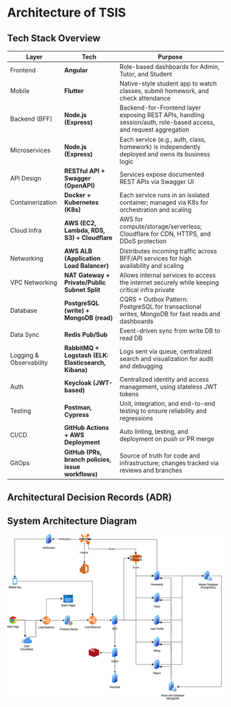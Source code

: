 # Architecture of TSIS

## Tech Stack Overview

| Layer                   | Tech                                                 | Purpose                                                                                                          |
| ----------------------- | ---------------------------------------------------- | ---------------------------------------------------------------------------------------------------------------- |
| Frontend                | **Angular**                                          | Role-based dashboards for Admin, Tutor, and Student                                                              |
| Mobile                  | **Flutter**                                          | Native-style student app to watch classes, submit homework, and check attendance                                 |
| Backend (BFF)           | **Node.js (Express)**                                | Backend-for-Frontend layer exposing REST APIs, handling session/auth, role-based access, and request aggregation |
| Microservices           | **Node.js (Express)**                                | Each service (e.g., auth, class, homework) is independently deployed and owns its business logic                 |
| API Design              | **RESTful API + Swagger (OpenAPI)**                  | Services expose documented REST APIs via Swagger UI                                                              |
| Containerization        | **Docker + Kubernetes (K8s)**                        | Each service runs in an isolated container; managed via K8s for orchestration and scaling                        |
| Cloud Infra             | **AWS (EC2, Lambda, RDS, S3) + Cloudflare**          | AWS for compute/storage/serverless; Cloudflare for CDN, HTTPS, and DDoS protection                               |
| Networking              | **AWS ALB (Application Load Balancer)**              | Distributes incoming traffic across BFF/API services for high availability and scaling                           |
| VPC Networking          | **NAT Gateway + Private/Public Subnet Split**        | Allows internal services to access the internet securely while keeping critical infra private                    |
| Database                | **PostgreSQL (write) + MongoDB (read)**              | CQRS + Outbox Pattern: PostgreSQL for transactional writes, MongoDB for fast reads and dashboards                |
| Data Sync               | **Redis Pub/Sub**                                    | Event-driven sync from write DB to read DB                                                                       |
| Logging & Observability | **RabbitMQ + Logstash (ELK: Elasticsearch, Kibana)** | Logs sent via queue, centralized search and visualization for audit and debugging                                |
| Auth                    | **Keycloak (JWT-based)**                             | Centralized identity and access management, using stateless JWT tokens                                           |
| Testing                 | **Postman, Cypress**                                 | Unit, integration, and end-to-end testing to ensure reliability and regressions                                  |
| CI/CD                   | **GitHub Actions + AWS Deployment**                  | Auto linting, testing, and deployment on push or PR merge                                                        |
| GitOps                  | **GitHub (PRs, branch policies, issue workflows)**   | Source of truth for code and infrastructure; changes tracked via reviews and branches                            |

## Architectural Decision Records (ADR)

## System Architecture Diagram

![System Architecture Diagram](./diagram/SystemDiagram.png)
